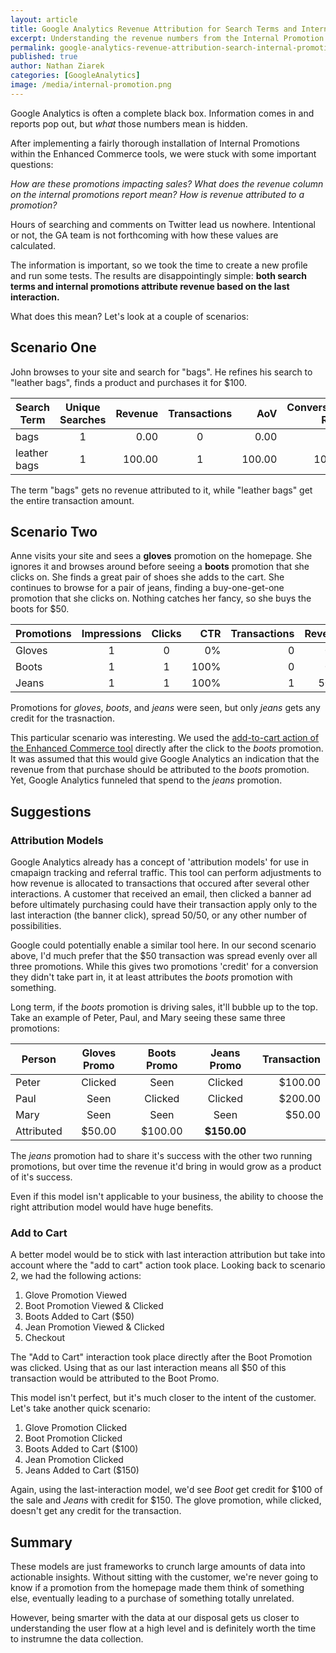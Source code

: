 ```yaml
---
layout: article
title: Google Analytics Revenue Attribution for Search Terms and Internal Promotions
excerpt: Understanding the revenue numbers from the Internal Promotion and Search Term reports.
permalink: google-analytics-revenue-attribution-search-internal-promotion
published: true
author: Nathan Ziarek
categories: [GoogleAnalytics]
image: /media/internal-promotion.png
---
```


Google Analytics is often a complete black box. Information comes in and reports pop out, but *what* those numbers mean is  hidden.

After implementing a fairly thorough installation of Internal Promotions within the Enhanced Commerce tools, we were stuck with some important questions:

*How are these promotions impacting sales? What does the revenue column on the internal promotions report mean? How is revenue attributed to a promotion?*

Hours of searching and comments on Twitter lead us nowhere. Intentional or not, the GA team is not forthcoming with how these values are calculated.

The information is important, so we took the time to create a new profile and run some tests. The results are disappointingly simple: **both search terms and internal promotions attribute revenue based on the last interaction.**

What does this mean? Let's look at a couple of scenarios:

## Scenario One

John browses to your site and search for "bags". He refines his search to "leather bags", finds a product and purchases it for $100.

| Search Term  | Unique Searches   | Revenue   | Transactions  | AoV     | Conversion Rate | Per Search |
| ------------ | :----------------:|----------:|:-------------:|--------:|----------------:|-----------:|
| bags         | 1                 | 0.00      | 0             | 0.00    | 0%              | 0.00       |
| leather bags | 1                 | 100.00    | 1             | 100.00  | 100%            | 100.00     |

The term "bags" gets no revenue attributed to it, while "leather bags" get the entire transaction amount.

## Scenario Two

Anne visits your site and sees a **gloves** promotion on the homepage. She ignores it and browses around before seeing a **boots** promotion that she clicks on. She finds a great pair of shoes she adds to the cart. She continues to browse for a pair of jeans, finding a buy-one-get-one promotion that she clicks on. Nothing catches her fancy, so she buys the boots for $50.

| Promotions    | Impressions    | Clicks     | CTR    | Transactions   | Revenue   | 
| ------------- | :------------: | :--------: | -----: | -------------: | --------: |
| Gloves        | 1              | 0          | 0%     | 0              | 0.00      |
| Boots         | 1              | 1          | 100%   | 0              | 0.00      |
| Jeans         | 1              | 1          | 100%   | 1              | 50.00     |

Promotions for *gloves*, *boots*, and *jeans* were seen, but only *jeans* gets any credit for the trasnaction.

This particular scenario was interesting. We used the [add-to-cart action of the Enhanced Commerce tool][1] directly after the click to the *boots* promotion. It was assumed that this would give Google Analytics an indication that the revenue from that purchase should be attributed to the *boots* promotion. Yet, Google Analytics funneled that spend to the *jeans* promotion.

## Suggestions

### Attribution Models

Google Analytics already has a concept of 'attribution models' for use in cmapaign tracking and referral traffic. This tool can perform adjustments to how revenue is allocated to transactions that occured after several other interactions. A customer that received an email, then clicked a banner ad before ultimately purchasing could have their transaction apply only to the last interaction (the banner click), spread 50/50, or any other number of possibilities.

Google could potentially enable a similar tool here. In our second scenario above, I'd much prefer that the $50 transaction was spread evenly over all three promotions. While this gives two promotions 'credit' for a conversion they didn't take part in, it  at least attributes the *boots* promotion with something.

Long term, if the *boots* promotion is driving sales, it'll bubble up to the top. Take an example of Peter, Paul, and Mary seeing these same three promotions:

| Person    | Gloves Promo  | Boots Promo   | Jeans Promo   | Transaction   |
| --------- | :-----------: | :-----------: | :-----------: | ------------: |
| Peter     | Clicked       | Seen          | Clicked       | $100.00       |
| Paul      | Seen          | Clicked       | Clicked       | $200.00       |
| Mary      | Seen          | Seen          | Seen          | $50.00        |
| Attributed| $50.00        | $100.00       | **$150.00**   |               |

The *jeans* promotion had to share it's success with the other two running promotions, but over time the revenue it'd bring in would grow as a product of it's success.

Even if this model isn't applicable to your business, the ability to choose the right attribution model would have huge benefits.

### Add to Cart

A better model would be to stick with last interaction attribution but take into account where the "add to cart" action took place. Looking back to scenario 2, we had the following actions:

1. Glove Promotion Viewed
2. Boot Promotion Viewed & Clicked
3. Boots Added to Cart ($50)
4. Jean Promotion Viewed & Clicked
5. Checkout

The "Add to Cart" interaction took place directly after the Boot Promotion was clicked. Using that as our last interaction means all $50 of this transaction would be attributed to the Boot Promo.

This model isn't perfect, but it's much closer to the intent of the customer. Let's take another quick scenario:

1. Glove Promotion Clicked
2. Boot Promotion Clicked
3. Boots Added to Cart ($100)
4. Jean Promotion Clicked
5. Jeans Added to Cart ($150)

Again, using the last-interaction model, we'd see *Boot* get credit for $100 of the sale and *Jeans* with credit for $150. The glove promotion, while clicked, doesn't get any credit for the transaction.

## Summary

These models are just frameworks to crunch large amounts of data into actionable insights. Without sitting with the customer, we're never going to know if a promotion from the homepage made them think of something else, eventually leading to a purchase of something totally unrelated.

However, being smarter with the data at our disposal gets us closer to understanding the user flow at a high level and is definitely worth the time to instrumne the data collection.

[1]: https://developers.google.com/analytics/devguides/collection/analyticsjs/enhanced-ecommerce#add-remove-cart
